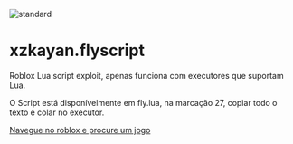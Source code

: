 ![standard](https://github.com/KayanKristin1/xzkayan.flyscript/assets/111652586/a6cc509f-1f75-4094-85e9-8b08354a3b26)

# xzkayan.flyscript
Roblox Lua script exploit, apenas funciona com executores que suportam Lua.

<p>O Script está disponívelmente em fly.lua, na marcação 27, copiar todo o texto e colar no executor. </p>

[Navegue no roblox e procure um jogo](https://roblox.com)


